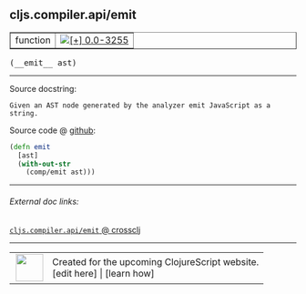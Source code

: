 ## cljs.compiler.api/emit



 <table border="1">
<tr>
<td>function</td>
<td><a href="https://github.com/cljsinfo/cljs-api-docs/tree/0.0-3255"><img valign="middle" alt="[+] 0.0-3255" title="Added in 0.0-3255" src="https://img.shields.io/badge/+-0.0--3255-lightgrey.svg"></a> </td>
</tr>
</table>


 <samp>
(__emit__ ast)<br>
</samp>

---





Source docstring:

```
Given an AST node generated by the analyzer emit JavaScript as a string.
```


Source code @ [github](https://github.com/clojure/clojurescript/blob/r3264/src/main/clojure/cljs/compiler/api.clj#L23-L27):

```clj
(defn emit
  [ast]
  (with-out-str
    (comp/emit ast)))
```

<!--
Repo - tag - source tree - lines:

 <pre>
clojurescript @ r3264
└── src
    └── main
        └── clojure
            └── cljs
                └── compiler
                    └── <ins>[api.clj:23-27](https://github.com/clojure/clojurescript/blob/r3264/src/main/clojure/cljs/compiler/api.clj#L23-L27)</ins>
</pre>

-->

---



###### External doc links:

[`cljs.compiler.api/emit` @ crossclj](http://crossclj.info/fun/cljs.compiler.api/emit.html)<br>

---

 <table>
<tr><td>
<img valign="middle" align="right" width="48px" src="http://i.imgur.com/Hi20huC.png">
</td><td>
Created for the upcoming ClojureScript website.<br>
[edit here] | [learn how]
</td></tr></table>

[edit here]:https://github.com/cljsinfo/cljs-api-docs/blob/master/cljsdoc/cljs.compiler.api_emit.cljsdoc
[learn how]:https://github.com/cljsinfo/cljs-api-docs/wiki/cljsdoc-files

<!--

This information was too distracting to show to readers, but I'll leave it
commented here since it is helpful to:

- pretty-print the data used to generate this document
- and show how to retrieve that data



The API data for this symbol:

```clj
{:ns "cljs.compiler.api",
 :name "emit",
 :signature ["[ast]"],
 :history [["+" "0.0-3255"]],
 :type "function",
 :full-name-encode "cljs.compiler.api_emit",
 :source {:code "(defn emit\n  [ast]\n  (with-out-str\n    (comp/emit ast)))",
          :title "Source code",
          :repo "clojurescript",
          :tag "r3264",
          :filename "src/main/clojure/cljs/compiler/api.clj",
          :lines [23 27]},
 :full-name "cljs.compiler.api/emit",
 :docstring "Given an AST node generated by the analyzer emit JavaScript as a string."}

```

Retrieve the API data for this symbol:

```clj
;; from Clojure REPL
(require '[clojure.edn :as edn])
(-> (slurp "https://raw.githubusercontent.com/cljsinfo/cljs-api-docs/catalog/cljs-api.edn")
    (edn/read-string)
    (get-in [:symbols "cljs.compiler.api/emit"]))
```

-->
